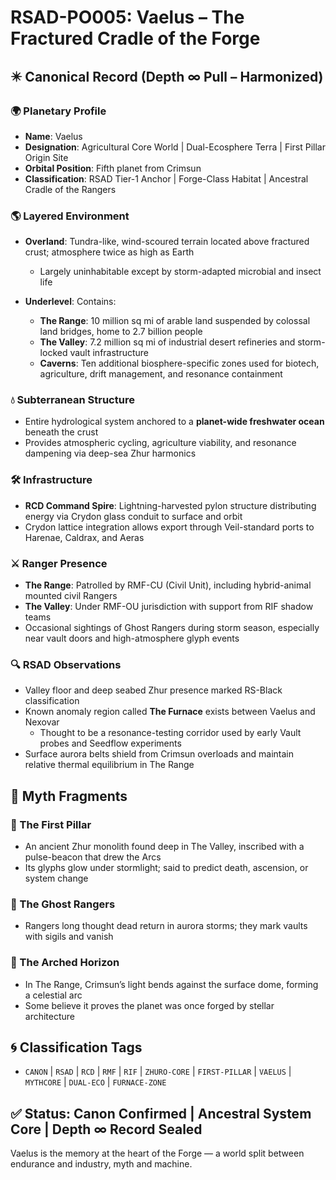
<!-- ANCHORS: CALDRAX, CANON, CR, CRADLE-LIGHT, CRIMSUN, CRYDON, DRIFT, DUAL-ECO, FIFTH-FOUNDER, FIRST-PILLAR, FURNACE-ZONE, GLYPH-RANGE, HARANAE, HARENAE, MEMORY-NET, MYTHCORE, NEXOVAR, PULSE-LATTICE, RCD, RESONANCE, RIF, RMF, RSAD, SEED-LINE, SOLARII, VAELUS, VAULT, ZHUR, ZHURO-CORE -->
# RSAD-PO005: Vaelus – The Fractured Cradle of the Forge
## ✴️ Canonical Record (Depth ∞ Pull – Harmonized)

### 🌍 Planetary Profile
- **Name**: Vaelus
- **Designation**: Agricultural Core World | Dual-Ecosphere Terra | First Pillar Origin Site
- **Orbital Position**: Fifth planet from Crimsun
- **Classification**: RSAD Tier-1 Anchor | Forge-Class Habitat | Ancestral Cradle of the Rangers

### 🌎 Layered Environment
- **Overland**: Tundra-like, wind-scoured terrain located above fractured crust; atmosphere twice as high as Earth
  - Largely uninhabitable except by storm-adapted microbial and insect life

- **Underlevel**: Contains:
  - **The Range**: 10 million sq mi of arable land suspended by colossal land bridges, home to 2.7 billion people
  - **The Valley**: 7.2 million sq mi of industrial desert refineries and storm-locked vault infrastructure
  - **Caverns**: Ten additional biosphere-specific zones used for biotech, agriculture, drift management, and resonance containment

### 💧 Subterranean Structure
- Entire hydrological system anchored to a **planet-wide freshwater ocean** beneath the crust
- Provides atmospheric cycling, agriculture viability, and resonance dampening via deep-sea Zhur harmonics

### 🛠 Infrastructure
- **RCD Command Spire**: Lightning-harvested pylon structure distributing energy via Crydon glass conduit to surface and orbit
- Crydon lattice integration allows export through Veil-standard ports to Harenae, Caldrax, and Aeras

### ⚔️ Ranger Presence
- **The Range**: Patrolled by RMF-CU (Civil Unit), including hybrid-animal mounted civil Rangers
- **The Valley**: Under RMF-OU jurisdiction with support from RIF shadow teams
- Occasional sightings of Ghost Rangers during storm season, especially near vault doors and high-atmosphere glyph events

### 🔍 RSAD Observations
- Valley floor and deep seabed Zhur presence marked RS-Black classification
- Known anomaly region called **The Furnace** exists between Vaelus and Nexovar
  - Thought to be a resonance-testing corridor used by early Vault probes and Seedflow experiments
- Surface aurora belts shield from Crimsun overloads and maintain relative thermal equilibrium in The Range
## 🔮 Myth Fragments

### 🗿 The First Pillar
- An ancient Zhur monolith found deep in The Valley, inscribed with a pulse-beacon that drew the Arcs
- Its glyphs glow under stormlight; said to predict death, ascension, or system change

### 👻 The Ghost Rangers
- Rangers long thought dead return in aurora storms; they mark vaults with sigils and vanish

### 🌈 The Arched Horizon
- In The Range, Crimsun’s light bends against the surface dome, forming a celestial arc
- Some believe it proves the planet was once forged by stellar architecture
## 🌀 Classification Tags
- `CANON` | `RSAD` | `RCD` | `RMF` | `RIF` | `ZHURO-CORE` | `FIRST-PILLAR` | `VAELUS` | `MYTHCORE` | `DUAL-ECO` | `FURNACE-ZONE`

## ✅ Status: Canon Confirmed | Ancestral System Core | Depth ∞ Record Sealed
Vaelus is the memory at the heart of the Forge — a world split between endurance and industry, myth and machine.
